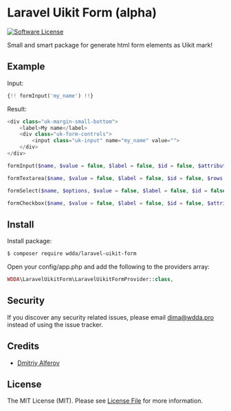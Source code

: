 # Laravel Uikit Form (alpha)

[![Software License][ico-license]](LICENSE.md)

Small and smart package for generate html form elements as Uikit mark!

## Example

Input:
 ```php
{!! formInput('my_name') !!}
```
Result:
 ```php
 <div class="uk-margin-small-bottom">
     <label>My name</label>
     <div class="uk-form-controls">
         <input class="uk-input" name="my_name" value="">
     </div>
 </div>
 ```
 
```php
formInput($name, $value = false, $label = false, $id = false, $attributes = false)
```
```php
formTextarea($name, $value = false, $label = false, $id = false, $rows = false, $attributes = false)
```
```php
formSelect($name, $options, $value = false, $label = false, $id = false, $attributes = false)
```
```php
formCheckbox($name, $value = false, $label = false, $id = false, $attributes = false)
```

## Install

Install package:

``` bash
$ composer require wdda/laravel-uikit-form
```

Open your config/app.php and add the following to the providers array:
``` php
WDDA\LaravelUikitForm\LaravelUikitFormProvider::class,
```

## Security

If you discover any security related issues, please email dima@wdda.pro instead of using the issue tracker.

## Credits

- [Dmitriy Alferov][link-author]

## License

The MIT License (MIT). Please see [License File](LICENSE.md) for more information.

[ico-version]: https://img.shields.io/packagist/v/wdda/laravel-finder-tests.svg?style=flat-square
[ico-license]: https://img.shields.io/badge/license-MIT-brightgreen.svg?style=flat-square
[link-author]: https://github.com/wdda
